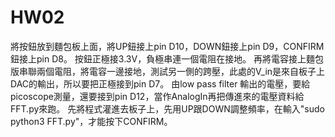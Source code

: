 # HW02
將按鈕放到麵包板上面，將UP鈕接上pin D10，DOWN鈕接上pin D9，CONFIRM鈕接上pin D8。
按鈕正極接3.3V，負極串連一個電阻在接地。
再將電容接上麵包版串聯兩個電阻，將電容一邊接地，測試另一側的跨壓，此處的V_in是來自板子上DAC的輸出，所以要把正極接到pin D7。
由low pass filter 輸出的電壓，要給picoscope測量，還要接到pin D12，當作AnalogIn再把傳進來的電壓資料給FFT.py來跑。
先將程式灌進去板子上，先用UP跟DOWN調整頻率，在輸入"sudo python3 FFT.py"，才能按下CONFIRM。

